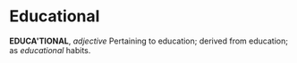 # Educational

**EDUCA'TIONAL**, _adjective_ Pertaining to education; derived from education; as _educational_ habits.